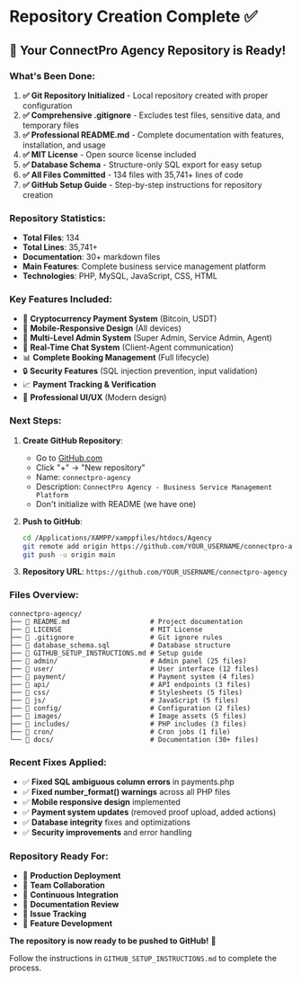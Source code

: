 # Repository Creation Complete ✅

## 🎉 Your ConnectPro Agency Repository is Ready!

### What's Been Done:
1. **✅ Git Repository Initialized** - Local repository created with proper configuration
2. **✅ Comprehensive .gitignore** - Excludes test files, sensitive data, and temporary files
3. **✅ Professional README.md** - Complete documentation with features, installation, and usage
4. **✅ MIT License** - Open source license included
5. **✅ Database Schema** - Structure-only SQL export for easy setup
6. **✅ All Files Committed** - 134 files with 35,741+ lines of code
7. **✅ GitHub Setup Guide** - Step-by-step instructions for repository creation

### Repository Statistics:
- **Total Files**: 134
- **Total Lines**: 35,741+
- **Documentation**: 30+ markdown files
- **Main Features**: Complete business service management platform
- **Technologies**: PHP, MySQL, JavaScript, CSS, HTML

### Key Features Included:
- 🔐 **Cryptocurrency Payment System** (Bitcoin, USDT)
- 📱 **Mobile-Responsive Design** (All devices)
- 👥 **Multi-Level Admin System** (Super Admin, Service Admin, Agent)
- 💬 **Real-Time Chat System** (Client-Agent communication)
- 📊 **Complete Booking Management** (Full lifecycle)
- 🔒 **Security Features** (SQL injection prevention, input validation)
- 📈 **Payment Tracking & Verification**
- 🎨 **Professional UI/UX** (Modern design)

### Next Steps:
1. **Create GitHub Repository**:
   - Go to [GitHub.com](https://github.com)
   - Click "+" → "New repository"
   - Name: `connectpro-agency`
   - Description: `ConnectPro Agency - Business Service Management Platform`
   - Don't initialize with README (we have one)

2. **Push to GitHub**:
   ```bash
   cd /Applications/XAMPP/xamppfiles/htdocs/Agency
   git remote add origin https://github.com/YOUR_USERNAME/connectpro-agency.git
   git push -u origin main
   ```

3. **Repository URL**: `https://github.com/YOUR_USERNAME/connectpro-agency`

### Files Overview:
```
connectpro-agency/
├── 📄 README.md                    # Project documentation
├── 📄 LICENSE                      # MIT License
├── 📄 .gitignore                   # Git ignore rules
├── 📄 database_schema.sql          # Database structure
├── 📄 GITHUB_SETUP_INSTRUCTIONS.md # Setup guide
├── 📁 admin/                       # Admin panel (25 files)
├── 📁 user/                        # User interface (12 files)
├── 📁 payment/                     # Payment system (4 files)
├── 📁 api/                         # API endpoints (3 files)
├── 📁 css/                         # Stylesheets (5 files)
├── 📁 js/                          # JavaScript (5 files)
├── 📁 config/                      # Configuration (2 files)
├── 📁 images/                      # Image assets (5 files)
├── 📁 includes/                    # PHP includes (3 files)
├── 📁 cron/                        # Cron jobs (1 file)
└── 📁 docs/                        # Documentation (30+ files)
```

### Recent Fixes Applied:
- ✅ **Fixed SQL ambiguous column errors** in payments.php
- ✅ **Fixed number_format() warnings** across all PHP files
- ✅ **Mobile responsive design** implemented
- ✅ **Payment system updates** (removed proof upload, added actions)
- ✅ **Database integrity** fixes and optimizations
- ✅ **Security improvements** and error handling

### Repository Ready For:
- 🚀 **Production Deployment**
- 👥 **Team Collaboration**
- 🔄 **Continuous Integration**
- 📖 **Documentation Review**
- 🐛 **Issue Tracking**
- 🎯 **Feature Development**

**The repository is now ready to be pushed to GitHub!** 🎉

Follow the instructions in `GITHUB_SETUP_INSTRUCTIONS.md` to complete the process.
